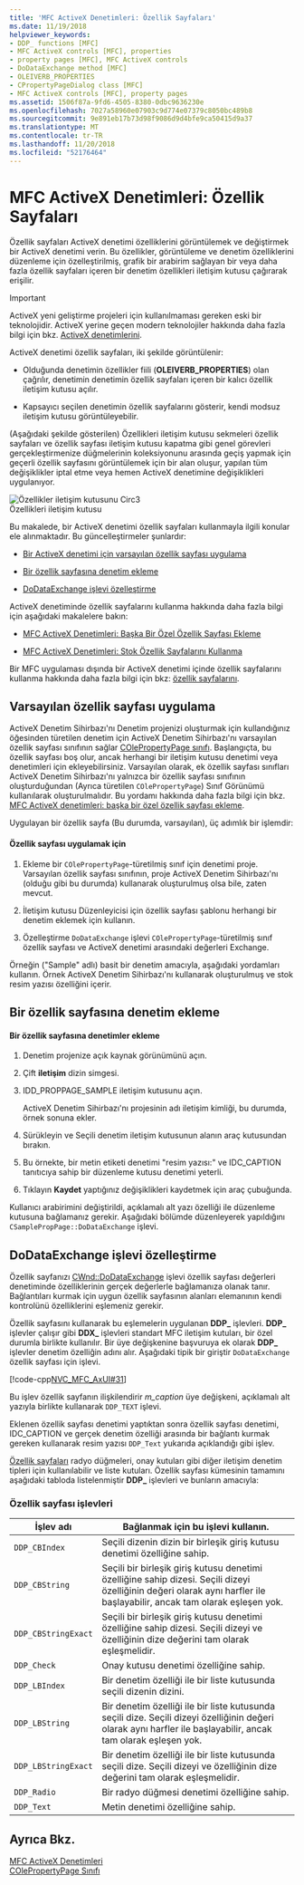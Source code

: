 ```yaml
---
title: 'MFC ActiveX Denetimleri: Özellik Sayfaları'
ms.date: 11/19/2018
helpviewer_keywords:
- DDP_ functions [MFC]
- MFC ActiveX controls [MFC], properties
- property pages [MFC], MFC ActiveX controls
- DoDataExchange method [MFC]
- OLEIVERB_PROPERTIES
- CPropertyPageDialog class [MFC]
- MFC ActiveX controls [MFC], property pages
ms.assetid: 1506f87a-9fd6-4505-8380-0dbc9636230e
ms.openlocfilehash: 7027a58960e07903c9d774e07379c8050bc489b8
ms.sourcegitcommit: 9e891eb17b73d98f9086d9d4bfe9ca50415d9a37
ms.translationtype: MT
ms.contentlocale: tr-TR
ms.lasthandoff: 11/20/2018
ms.locfileid: "52176464"
---
```

# <a name="mfc-activex-controls-property-pages"></a>MFC ActiveX Denetimleri: Özellik Sayfaları

Özellik sayfaları ActiveX denetimi özelliklerini görüntülemek ve değiştirmek bir ActiveX denetimi verin. Bu özellikler, görüntüleme ve denetim özelliklerini düzenleme için özelleştirilmiş, grafik bir arabirim sağlayan bir veya daha fazla özellik sayfaları içeren bir denetim özellikleri iletişim kutusu çağırarak erişilir.

>[!IMPORTANT]
> ActiveX yeni geliştirme projeleri için kullanılmaması gereken eski bir teknolojidir. ActiveX yerine geçen modern teknolojiler hakkında daha fazla bilgi için bkz. [ActiveX denetimlerini](activex-controls.md).

ActiveX denetimi özellik sayfaları, iki şekilde görüntülenir:

- Olduğunda denetimin özellikler fiili (**OLEIVERB_PROPERTIES**) olan çağrılır, denetimin denetimin özellik sayfaları içeren bir kalıcı özellik iletişim kutusu açılır.

- Kapsayıcı seçilen denetimin özellik sayfalarını gösterir, kendi modsuz iletişim kutusu görüntüleyebilir.

(Aşağıdaki şekilde gösterilen) Özellikleri iletişim kutusu sekmeleri özellik sayfaları ve özellik sayfası iletişim kutusu kapatma gibi genel görevleri gerçekleştirmenize düğmelerinin koleksiyonunu arasında geçiş yapmak için geçerli özellik sayfasını görüntülemek için bir alan oluşur, yapılan tüm değişiklikler iptal etme veya hemen ActiveX denetimine değişiklikleri uygulanıyor.

![Özellikler iletişim kutusunu Circ3](../mfc/media/vc373i1.gif "Circ3 için özellikleri iletişim kutusu") <br/>
Özellikleri iletişim kutusu

Bu makalede, bir ActiveX denetimi özellik sayfaları kullanmayla ilgili konular ele alınmaktadır. Bu güncelleştirmeler şunlardır:

- [Bir ActiveX denetimi için varsayılan özellik sayfası uygulama](#_core_implementing_the_default_property_page)

- [Bir özellik sayfasına denetim ekleme](#_core_adding_controls_to_a_property_page)

- [DoDataExchange işlevi özelleştirme](#_core_customizing_the_dodataexchange_function)

ActiveX denetiminde özellik sayfalarını kullanma hakkında daha fazla bilgi için aşağıdaki makalelere bakın:

- [MFC ActiveX Denetimleri: Başka Bir Özel Özellik Sayfası Ekleme](../mfc/mfc-activex-controls-adding-another-custom-property-page.md)

- [MFC ActiveX Denetimleri: Stok Özellik Sayfalarını Kullanma](../mfc/mfc-activex-controls-using-stock-property-pages.md)

Bir MFC uygulaması dışında bir ActiveX denetimi içinde özellik sayfalarını kullanma hakkında daha fazla bilgi için bkz: [özellik sayfalarını](../mfc/property-sheets-mfc.md).

##  <a name="_core_implementing_the_default_property_page"></a> Varsayılan özellik sayfası uygulama

ActiveX Denetim Sihirbazı'nı Denetim projenizi oluşturmak için kullandığınız öğesinden türetilen denetim için ActiveX Denetim Sihirbazı'nı varsayılan özellik sayfası sınıfının sağlar [COlePropertyPage sınıfı](../mfc/reference/colepropertypage-class.md). Başlangıçta, bu özellik sayfası boş olur, ancak herhangi bir iletişim kutusu denetimi veya denetimleri için ekleyebilirsiniz. Varsayılan olarak, ek özellik sayfası sınıfları ActiveX Denetim Sihirbazı'nı yalnızca bir özellik sayfası sınıfının oluşturduğundan (Ayrıca türetilen `COlePropertyPage`) Sınıf Görünümü kullanılarak oluşturulmalıdır. Bu yordamı hakkında daha fazla bilgi için bkz. [MFC ActiveX denetimleri: başka bir özel özellik sayfası ekleme](../mfc/mfc-activex-controls-adding-another-custom-property-page.md).

Uygulayan bir özellik sayfa (Bu durumda, varsayılan), üç adımlık bir işlemdir:

#### <a name="to-implement-a-property-page"></a>Özellik sayfası uygulamak için

1. Ekleme bir `COlePropertyPage`-türetilmiş sınıf için denetimi proje. Varsayılan özellik sayfası sınıfının, proje ActiveX Denetim Sihirbazı'nı (olduğu gibi bu durumda) kullanarak oluşturulmuş olsa bile, zaten mevcut.

1. İletişim kutusu Düzenleyicisi için özellik sayfası şablonu herhangi bir denetim eklemek için kullanın.

1. Özelleştirme `DoDataExchange` işlevi `COlePropertyPage`-türetilmiş sınıf özellik sayfası ve ActiveX denetimi arasındaki değerleri Exchange.

Örneğin ("Sample" adlı) basit bir denetim amacıyla, aşağıdaki yordamları kullanın. Örnek ActiveX Denetim Sihirbazı'nı kullanarak oluşturulmuş ve stok resim yazısı özelliğini içerir.

##  <a name="_core_adding_controls_to_a_property_page"></a> Bir özellik sayfasına denetim ekleme

#### <a name="to-add-controls-to-a-property-page"></a>Bir özellik sayfasına denetimler ekleme

1. Denetim projenize açık kaynak görünümünü açın.

1. Çift **iletişim** dizin simgesi.

1. IDD_PROPPAGE_SAMPLE iletişim kutusunu açın.

   ActiveX Denetim Sihirbazı'nı projesinin adı iletişim kimliği, bu durumda, örnek sonuna ekler.

1. Sürükleyin ve Seçili denetim iletişim kutusunun alanın araç kutusundan bırakın.

1. Bu örnekte, bir metin etiketi denetimi "resim yazısı:" ve IDC_CAPTION tanıtıcıya sahip bir düzenleme kutusu denetimi yeterli.

1. Tıklayın **Kaydet** yaptığınız değişiklikleri kaydetmek için araç çubuğunda.

Kullanıcı arabirimini değiştirildi, açıklamalı alt yazı özelliği ile düzenleme kutusuna bağlamanız gerekir. Aşağıdaki bölümde düzenleyerek yapıldığını `CSamplePropPage::DoDataExchange` işlevi.

##  <a name="_core_customizing_the_dodataexchange_function"></a> DoDataExchange işlevi özelleştirme

Özellik sayfanızı [CWnd::DoDataExchange](../mfc/reference/cwnd-class.md#dodataexchange) işlevi özellik sayfası değerleri denetiminde özelliklerinin gerçek değerlerle bağlamanıza olanak tanır. Bağlantıları kurmak için uygun özellik sayfasının alanları elemanının kendi kontrolünü özelliklerini eşlemeniz gerekir.

Özellik sayfasını kullanarak bu eşlemelerin uygulanan **DDP_** işlevleri. **DDP_** işlevler çalışır gibi **DDX_** işlevleri standart MFC iletişim kutuları, bir özel durumla birlikte kullanılır. Bir üye değişkenine başvuruya ek olarak **DDP_** işlevler denetim özelliğin adını alır. Aşağıdaki tipik bir giriştir `DoDataExchange` özellik sayfası için işlevi.

[!code-cpp[NVC_MFC_AxUI#31](../mfc/codesnippet/cpp/mfc-activex-controls-property-pages_1.cpp)]

Bu işlev özellik sayfanın ilişkilendirir *m_caption* üye değişkeni, açıklamalı alt yazıyla birlikte kullanarak `DDP_TEXT` işlevi.

Eklenen özellik sayfası denetimi yaptıktan sonra özellik sayfası denetimi, IDC_CAPTION ve gerçek denetim özelliği arasında bir bağlantı kurmak gereken kullanarak resim yazısı `DDP_Text` yukarıda açıklandığı gibi işlev.

[Özellik sayfaları](../mfc/reference/property-pages-mfc.md) radyo düğmeleri, onay kutuları gibi diğer iletişim denetim tipleri için kullanılabilir ve liste kutuları. Özellik sayfası kümesinin tamamını aşağıdaki tabloda listelenmiştir **DDP_** işlevleri ve bunların amacıyla:

### <a name="property-page-functions"></a>Özellik sayfası işlevleri

|İşlev adı|Bağlanmak için bu işlevi kullanın.|
|-------------------|-------------------------------|
|`DDP_CBIndex`|Seçili dizenin dizin bir birleşik giriş kutusu denetimi özelliğine sahip.|
|`DDP_CBString`|Seçili bir birleşik giriş kutusu denetimi özelliğine sahip dizesi. Seçili dizeyi özelliğinin değeri olarak aynı harfler ile başlayabilir, ancak tam olarak eşleşen yok.|
|`DDP_CBStringExact`|Seçili bir birleşik giriş kutusu denetimi özelliğine sahip dizesi. Seçili dizeyi ve özelliğinin dize değerini tam olarak eşleşmelidir.|
|`DDP_Check`|Onay kutusu denetimi özelliğine sahip.|
|`DDP_LBIndex`|Bir denetim özelliği ile bir liste kutusunda seçili dizenin dizini.|
|`DDP_LBString`|Bir denetim özelliği ile bir liste kutusunda seçili dize. Seçili dizeyi özelliğinin değeri olarak aynı harfler ile başlayabilir, ancak tam olarak eşleşen yok.|
|`DDP_LBStringExact`|Bir denetim özelliği ile bir liste kutusunda seçili dize. Seçili dizeyi ve özelliğinin dize değerini tam olarak eşleşmelidir.|
|`DDP_Radio`|Bir radyo düğmesi denetimi özelliğine sahip.|
|`DDP_Text`|Metin denetimi özelliğine sahip.|

## <a name="see-also"></a>Ayrıca Bkz.

[MFC ActiveX Denetimleri](../mfc/mfc-activex-controls.md)<br/>
[COlePropertyPage Sınıfı](../mfc/reference/colepropertypage-class.md)
